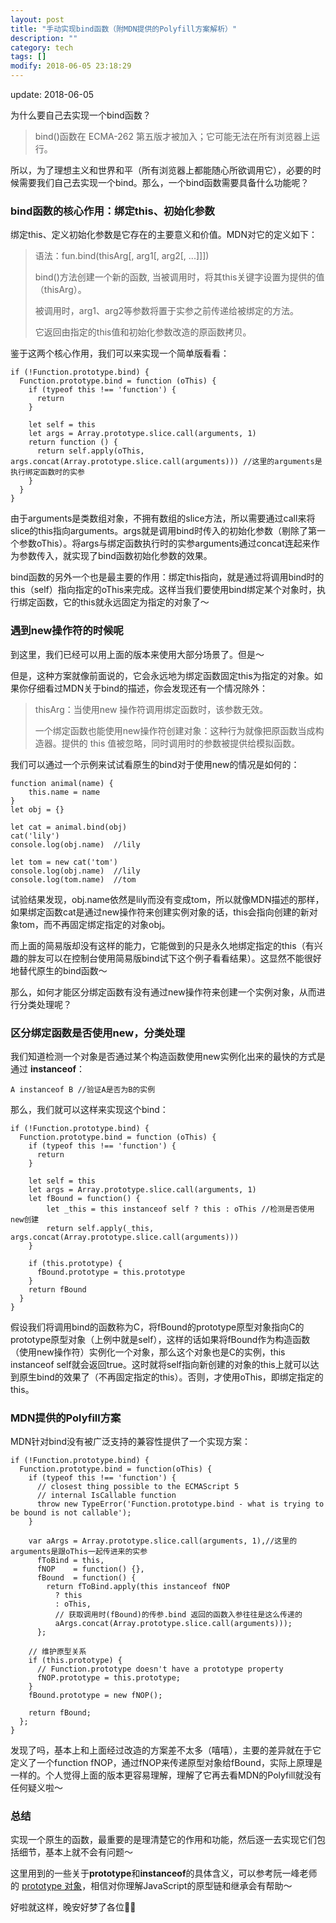 ```yaml
---
layout: post
title: "手动实现bind函数（附MDN提供的Polyfill方案解析）"
description: ""
category: tech
tags: []
modify: 2018-06-05 23:18:29
---
```


update: 2018-06-05


为什么要自己去实现一个bind函数？
> bind()函数在 ECMA-262 第五版才被加入；它可能无法在所有浏览器上运行。

所以，为了理想主义和世界和平（所有浏览器上都能随心所欲调用它），必要的时候需要我们自己去实现一个bind。那么，一个bind函数需要具备什么功能呢？

### bind函数的核心作用：绑定this、初始化参数
绑定this、定义初始化参数是它存在的主要意义和价值。MDN对它的定义如下：
> 语法：fun.bind(thisArg[, arg1[, arg2[, ...]]])
> 
> bind()方法创建一个新的函数, 当被调用时，将其this关键字设置为提供的值（thisArg）。
> 
> 被调用时，arg1、arg2等参数将置于实参之前传递给被绑定的方法。
> 
> 它返回由指定的this值和初始化参数改造的原函数拷贝。

鉴于这两个核心作用，我们可以来实现一个简单版看看：

```
if (!Function.prototype.bind) {
  Function.prototype.bind = function (oThis) {
  	if (typeof this !== 'function') {
      return
    }
  
    let self = this
    let args = Array.prototype.slice.call(arguments, 1)
    return function () {
      return self.apply(oThis, args.concat(Array.prototype.slice.call(arguments))) //这里的arguments是执行绑定函数时的实参
    }
  }
}
```
由于arguments是类数组对象，不拥有数组的slice方法，所以需要通过call来将slice的this指向arguments。args就是调用bind时传入的初始化参数（剔除了第一个参数oThis）。将args与绑定函数执行时的实参arguments通过concat连起来作为参数传入，就实现了bind函数初始化参数的效果。

bind函数的另外一个也是最主要的作用：绑定this指向，就是通过将调用bind时的this（self）指向指定的oThis来完成。这样当我们要使用bind绑定某个对象时，执行绑定函数，它的this就永远固定为指定的对象了～

### 遇到new操作符的时候呢

到这里，我们已经可以用上面的版本来使用大部分场景了。但是～

但是，这种方案就像前面说的，它会永远地为绑定函数固定this为指定的对象。如果你仔细看过MDN关于bind的描述，你会发现还有一个情况除外：
> thisArg：当使用new 操作符调用绑定函数时，该参数无效。
> 
> 一个绑定函数也能使用new操作符创建对象：这种行为就像把原函数当成构造器。提供的 this 值被忽略，同时调用时的参数被提供给模拟函数。

我们可以通过一个示例来试试看原生的bind对于使用new的情况是如何的：

```
function animal(name) {
    this.name = name
}
let obj = {}

let cat = animal.bind(obj)
cat('lily')
console.log(obj.name)  //lily

let tom = new cat('tom')
console.log(obj.name)  //lily
console.log(tom.name)  //tom
```
试验结果发现，obj.name依然是lily而没有变成tom，所以就像MDN描述的那样，如果绑定函数cat是通过new操作符来创建实例对象的话，this会指向创建的新对象tom，而不再固定绑定指定的对象obj。

而上面的简易版却没有这样的能力，它能做到的只是永久地绑定指定的this（有兴趣的胖友可以在控制台使用简易版bind试下这个例子看看结果）。这显然不能很好地替代原生的bind函数～

那么，如何才能区分绑定函数有没有通过new操作符来创建一个实例对象，从而进行分类处理呢？

### 区分绑定函数是否使用new，分类处理

我们知道检测一个对象是否通过某个构造函数使用new实例化出来的最快的方式是通过 **instanceof**：

`A instanceof B //验证A是否为B的实例`

那么，我们就可以这样来实现这个bind：

```
if (!Function.prototype.bind) {
  Function.prototype.bind = function (oThis) {
  	if (typeof this !== 'function') {
      return
    }
    
    let self = this
    let args = Array.prototype.slice.call(arguments, 1)
    let fBound = function() {
    	let _this = this instanceof self ? this : oThis //检测是否使用new创建
        return self.apply(_this, args.concat(Array.prototype.slice.call(arguments)))
    }
    
    if (this.prototype) {
      fBound.prototype = this.prototype
    } 
	return fBound
  }
}
```
假设我们将调用bind的函数称为C，将fBound的prototype原型对象指向C的prototype原型对象（上例中就是self），这样的话如果将fBound作为构造函数（使用new操作符）实例化一个对象，那么这个对象也是C的实例，this instanceof self就会返回true。这时就将self指向新创建的对象的this上就可以达到原生bind的效果了（不再固定指定的this）。否则，才使用oThis，即绑定指定的this。

### MDN提供的Polyfill方案
MDN针对bind没有被广泛支持的兼容性提供了一个实现方案：

```
if (!Function.prototype.bind) {
  Function.prototype.bind = function(oThis) {
    if (typeof this !== 'function') {
      // closest thing possible to the ECMAScript 5
      // internal IsCallable function
      throw new TypeError('Function.prototype.bind - what is trying to be bound is not callable');
    }

    var aArgs = Array.prototype.slice.call(arguments, 1),//这里的arguments是跟oThis一起传进来的实参
      fToBind = this,
      fNOP    = function() {},
      fBound  = function() {
        return fToBind.apply(this instanceof fNOP
          ? this
          : oThis,
          // 获取调用时(fBound)的传参.bind 返回的函数入参往往是这么传递的
          aArgs.concat(Array.prototype.slice.call(arguments)));
      };

    // 维护原型关系
    if (this.prototype) {
      // Function.prototype doesn't have a prototype property
      fNOP.prototype = this.prototype;
    }
    fBound.prototype = new fNOP();

    return fBound;
  };
}
```
发现了吗，基本上和上面经过改造的方案差不太多（嘻嘻），主要的差异就在于它定义了一个function fNOP，通过fNOP来传递原型对象给fBound，实际上原理是一样的。个人觉得上面的版本更容易理解，理解了它再去看MDN的Polyfill就没有任何疑义啦～

### 总结
实现一个原生的函数，最重要的是理清楚它的作用和功能，然后逐一去实现它们包括细节，基本上就不会有问题～

这里用到的一些关于**prototype**和**instanceof**的具体含义，可以参考阮一峰老师的 [prototype 对象](http://javascript.ruanyifeng.com/oop/prototype.html)，相信对你理解JavaScript的原型链和继承会有帮助～

好啦就这样，晚安好梦了各位🌛✨
